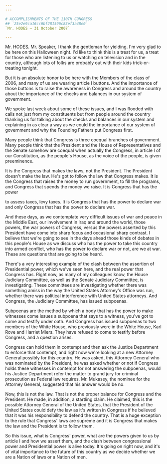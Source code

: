 ```yaml
---
---

# ACCOMPLISHMENTS OF THE 110TH CONGRESS
## `25e2e9ca16cc6bf281596c83ef3a48e0`
`Mr. HODES — 31 October 2007`

---
```



Mr. HODES. Mr. Speaker, I thank the gentleman for yielding. I'm very 
glad to be here on this Halloween night. I'd like to think this is a 
treat for us, a treat for those who are listening to us or watching on 
television and in the country, although lots of folks are probably out 
with their kids trick-or-treating tonight.

But it is an absolute honor to be here with the Members of the class 
of 2006, and many of us are wearing article I buttons. And the 
importance of those buttons is to raise the awareness in Congress and 
around the country about the importance of the checks and balances in 
our system of government.

We spoke last week about some of these issues, and I was flooded with 
calls not just from my constituents but from people around the country 
thanking us for talking about the checks and balances in our system and 
explaining in as clear a way as we could the importance of our system 
of government and why the Founding Fathers put Congress first.

Many people think that Congress is three coequal branches of 
government. Many people think that the President and the House of 
Representatives and the Senate somehow are coequal when actually the 
Congress, in article I of our Constitution, as the people's House, as 
the voice of the people, is given preeminence.

It is the Congress that makes the laws, not the President. The 
President doesn't make the law. He's got to follow the law that 
Congress makes. It is the Congress that raises the money to run 
government, to fill the programs, and Congress that spends the money we 
raise. It is Congress that has the power


to assess taxes, levy taxes. It is Congress that has the power to 
declare war and only Congress that has the power to declare war.

And these days, as we contemplate very difficult issues of war and 
peace in the Middle East, our involvement in Iraq and around the world, 
those powers, the war powers of Congress, versus the powers asserted by 
this President have come into sharp focus and occasional sharp 
contrast. I believe that we're going to see in the days ahead those 
kinds of debates in this people's House as we discuss who has the power 
to take this country into armed conflict, who has the power to declare 
war or not, are we at war. These are questions that are going to be 
heard.

There's a very interesting example of the clash between the assertion 
of Presidential power, which we've seen here, and the real power that 
Congress has. Right now, as many of my colleagues know, the House 
Judiciary Committee, as well as the Senate Judiciary Committee, is 
investigating. These committees are investigating whether there was 
something amiss in the way the United States Attorney's Office was run, 
whether there was political interference with United States attorneys. 
And Congress, the Judiciary Committee, has issued subpoenas.

Subpoenas are the method by which a body that has the power to make 
witnesses come issues a subpoena that says to a witness, you've got to 
come and testify under oath. And Congress has issued subpoenas to two 
members of the White House, who previously were in the White House, 
Karl Rove and Harriet Miers. They have refused to come to testify 
before Congress, and a question arises.

Congress can hold them in contempt and then ask the Justice 
Department to enforce that contempt, and right now we're looking at a 
new Attorney General possibly for this country. He was asked, this 
Attorney General who was nominated by the President, he was asked 
whether or not if Congress holds these witnesses in contempt for not 
answering the subpoenas, would his Justice Department refer the matter 
to grand jury for criminal prosecution as Federal law requires. Mr. 
Mukasey, the nominee for the Attorney General, suggested that his 
answer would be no.

Now, this is not the law. That is not the proper balance for Congress 
and the President. He made, in addition, a startling claim. He claimed, 
this is the possible Attorney General of the United States, that the 
President of the United States could defy the law as it's written in 
Congress if he believed that it was his responsibility to defend the 
country. That is a huge exception to the rule that Congress' laws are 
supreme and it is Congress that makes the law and the President is to 
follow them.

So this issue, what is Congress' power, what are the powers given to 
us by article I and how we assert them, and the clash between 
congressional power and Presidential power is alive today. It's going 
on right now, and it's of vital importance to the future of this 
country as we decide whether we are a Nation of laws or a Nation of 
men.